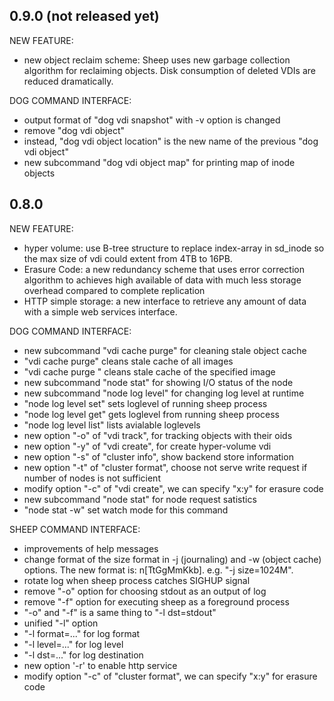 ## 0.9.0 (not released yet)

NEW FEATURE:
 - new object reclaim scheme: Sheep uses new garbage collection algorithm for reclaiming objects. Disk consumption of deleted VDIs are reduced dramatically.

DOG COMMAND INTERFACE:
 - output format of "dog vdi snapshot" with -v option is changed
 - remove "dog vdi object"
  - instead, "dog vdi object location" is the new name of the previous "dog vdi object"
 - new subcommand "dog vdi object map" for printing map of inode objects

## 0.8.0

NEW FEATURE:
 - hyper volume: use B-tree structure to replace index-array in sd_inode so the max size of vdi could extent from 4TB to 16PB.
 - Erasure Code: a new redundancy scheme that uses error correction algorithm to achieves high available of data with much less storage overhead compared to complete replication
 - HTTP simple storage: a new interface to retrieve any amount of data with a simple web services interface.

DOG COMMAND INTERFACE:
 - new subcommand "vdi cache purge" for cleaning stale object cache
  - "vdi cache purge" cleans stale cache of all images
  - "vdi cache purge <image>" cleans stale cache of the specified image
 - new subcommand "node stat" for showing I/O status of the node
 - new subcommand "node log level" for changing log level at runtime
  - "node log level set" sets loglevel of running sheep process
  - "node log level get" gets loglevel from running sheep process
  - "node log level list" lists avialable loglevels
 - new option "-o" of "vdi track", for tracking objects with their oids
 - new option "-y" of "vdi create", for create hyper-volume vdi
 - new option "-s" of "cluster info", show backend store information
 - new option "-t" of "cluster format", choose not serve write request if number of nodes is not sufficient
 - modify option "-c" of "vdi create", we can specify "x:y" for erasure code
 - new subcommand "node stat" for node request satistics
  - "node stat -w" set watch mode for this command

SHEEP COMMAND INTERFACE:
 - improvements of help messages
 - change format of the size format in -j (journaling) and -w (object cache) options. The new format is: n[TtGgMmKkb]. e.g. "-j size=1024M".
 - rotate log when sheep process catches SIGHUP signal
 - remove "-o" option for choosing stdout as an output of log
 - remove "-f" option for executing sheep as a foreground process
  - "-o" and "-f" is a same thing to "-l dst=stdout"
 - unified "-l" option
  - "-l format=..." for log format
  - "-l level=..." for log level
  - "-l dst=..." for log destination
 - new option '-r' to enable http service
 - modify option "-c" of "cluster format", we can specify "x:y" for erasure code
